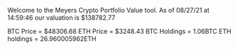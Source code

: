 Welcome to the Meyers Crypto Portfolio Value tool. 
As of 08/27/21 at 14:59:46 our valuation is $138782.77 

BTC Price = $48306.68
 ETH Price = $3248.43
BTC Holdings = 1.06BTC
 ETH holdings = 26.960005962ETH 
